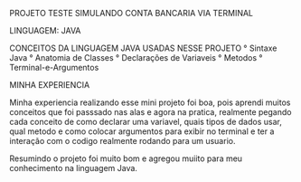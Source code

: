 PROJETO TESTE SIMULANDO CONTA BANCARIA VIA TERMINAL

LINGUAGEM: JAVA

CONCEITOS DA LINGUAGEM JAVA USADAS NESSE PROJETO 
° Sintaxe Java
° Anatomia de Classes
° Declarações de Variaveis
° Metodos
° Terminal-e-Argumentos


MINHA EXPERIENCIA 

Minha experiencia realizando esse mini projeto foi boa, pois aprendi muitos conceitos que foi passsado nas alas e agora na pratica, 
realmente pegando cada conceito de como declarar uma variavel, quais tipos de dados usar, qual metodo e como colocar argumentos para
exibir no terminal e ter a interação com o codigo realmente rodando para um usuario. 

Resumindo o projeto foi muito bom e agregou muiito para meu conhecimento na linguagem Java.
